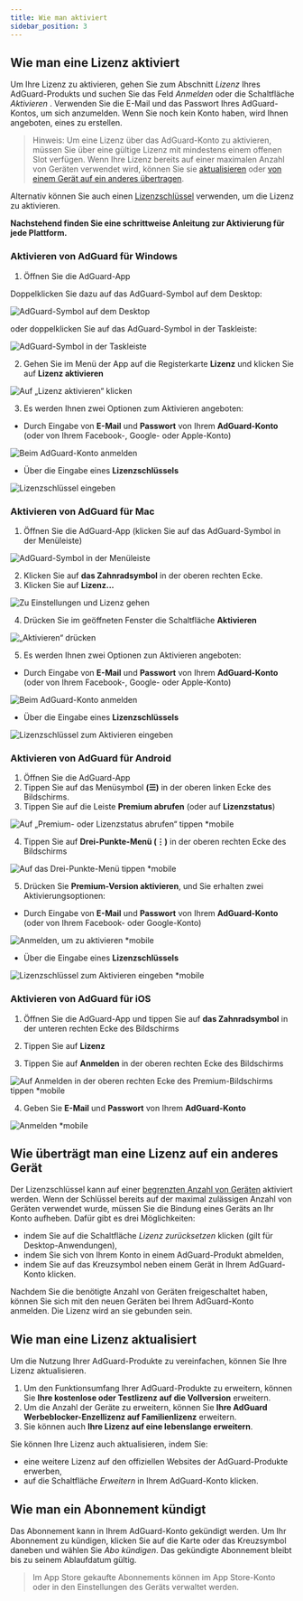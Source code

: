 ```yaml
---
title: Wie man aktiviert
sidebar_position: 3
---
```


## Wie man eine Lizenz aktiviert

Um Ihre Lizenz zu aktivieren, gehen Sie zum Abschnitt *Lizenz* Ihres AdGuard-Produkts und suchen Sie das Feld *Anmelden* oder die Schaltfläche *Aktivieren* . Verwenden Sie die E-Mail und das Passwort Ihres AdGuard-Kontos, um sich anzumelden. Wenn Sie noch kein Konto haben, wird Ihnen angeboten, eines zu erstellen.

> Hinweis: Um eine Lizenz über das AdGuard-Konto zu aktivieren, müssen Sie über eine gültige Lizenz mit mindestens einem offenen Slot verfügen. Wenn Ihre Lizenz bereits auf einer maximalen Anzahl von Geräten verwendet wird, können Sie sie [aktualisieren](#how-to-upgrade-a-license) oder [von einem Gerät auf ein anderes übertragen](#how-to-transfer-a-license-to-another-device).

Alternativ können Sie auch einen [Lizenzschlüssel](../what-is#license-key) verwenden, um die Lizenz zu aktivieren.

**Nachstehend finden Sie eine schrittweise Anleitung zur Aktivierung für jede Plattform.**

### Aktivieren von AdGuard für Windows

1. Öffnen Sie die AdGuard-App

Doppelklicken Sie dazu auf das AdGuard-Symbol auf dem Desktop:

![AdGuard-Symbol auf dem Desktop](https://cdn.adtidy.org/public/Adguard/kb/newscreenshots/En/General/windowsEn.png)

oder doppelklicken Sie auf das AdGuard-Symbol in der Taskleiste:

![AdGuard-Symbol in der Taskleiste](https://cdn.adtidy.org/public/Adguard/kb/newscreenshots/En/General/windows2En.png)

2. Gehen Sie im Menü der App auf die Registerkarte **Lizenz** und klicken Sie auf **Lizenz aktivieren**

![Auf „Lizenz aktivieren“ klicken](https://cdn.adtidy.org/public/Adguard/kb/newscreenshots/En/General/windowslicense1en.png)

3. Es werden Ihnen zwei Optionen zum Aktivieren angeboten:

- Durch Eingabe von **E-Mail** und **Passwort** von Ihrem **AdGuard-Konto** (oder von Ihrem Facebook-, Google- oder Apple-Konto)

![Beim AdGuard-Konto anmelden](https://cdn.adtidy.org/public/Adguard/kb/newscreenshots/En/General/windowslicense2en.png)

- Über die Eingabe eines **Lizenzschlüssels**

![Lizenzschlüssel eingeben](https://cdn.adtidy.org/public/Adguard/kb/newscreenshots/En/General/windowslicense3en.png)

### Aktivieren von AdGuard für Mac

1. Öffnen Sie die AdGuard-App (klicken Sie auf das AdGuard-Symbol in der Menüleiste)

![AdGuard-Symbol in der Menüleiste](https://cdn.adtidy.org/public/Adguard/kb/newscreenshots/Ja/General/mac1.png)

2. Klicken Sie auf **das Zahnradsymbol** in der oberen rechten Ecke.
3. Klicken Sie auf **Lizenz...**

![Zu Einstellungen und Lizenz gehen](https://cdn.adtidy.org/public/Adguard/kb/newscreenshots/En/General/macEn.png)

4. Drücken Sie im geöffneten Fenster die Schaltfläche **Aktivieren**

![„Aktivieren“ drücken](https://cdn.adtidy.org/public/Adguard/kb/newscreenshots/En/General/maclicenseen1.png)

5. Es werden Ihnen zwei Optionen zun Aktivieren angeboten:
- Durch Eingabe von **E-Mail** und **Passwort** von Ihrem **AdGuard-Konto** (oder von Ihrem Facebook-, Google- oder Apple-Konto)

![Beim AdGuard-Konto anmelden](https://cdn.adtidy.org/public/Adguard/kb/newscreenshots/En/General/maclicenseen2.png)

- Über die Eingabe eines **Lizenzschlüssels**

![Lizenzschlüssel zum Aktivieren eingeben](https://cdn.adtidy.org/public/Adguard/kb/newscreenshots/En/General/maclicenseen3.png)

### Aktivieren von AdGuard für Android

1. Öffnen Sie die AdGuard-App
2. Tippen Sie auf das Menüsymbol **(☰)** in der oberen linken Ecke des Bildschirms.
3. Tippen Sie auf die Leiste **Premium abrufen** (oder auf **Lizenzstatus**)

![Auf „Premium- oder Lizenzstatus abrufen“ tippen *mobile](https://cdn.adtidy.org/public/Adguard/kb/newscreenshots/En/General/androidlicense1en.png)

4. Tippen Sie auf **Drei-Punkte-Menü (⋮)** in der oberen rechten Ecke des Bildschirms

![Auf das Drei-Punkte-Menü tippen *mobile](https://cdn.adtidy.org/public/Adguard/kb/newscreenshots/En/General/android2En.png)

5. Drücken Sie **Premium-Version aktivieren**, und Sie erhalten zwei Aktivierungsoptionen:

- Durch Eingabe von **E-Mail** und **Passwort** von Ihrem **AdGuard-Konto** (oder von Ihrem Facebook- oder Google-Konto)

![Anmelden, um zu aktivieren  *mobile](https://cdn.adtidy.org/public/Adguard/kb/newscreenshots/En/General/androidlicense2en.png)

- Über die Eingabe eines **Lizenzschlüssels**

![Lizenzschlüssel zum Aktivieren eingeben *mobile](https://cdn.adtidy.org/public/Adguard/kb/newscreenshots/En/General/androidlicense3en.png)

### Aktivieren von AdGuard für iOS

1. Öffnen Sie die AdGuard-App und tippen Sie auf **das Zahnradsymbol** in der unteren rechten Ecke des Bildschirms

2. Tippen Sie auf **Lizenz**

3. Tippen Sie auf **Anmelden** in der oberen rechten Ecke des Bildschirms

![Auf Anmelden in der oberen rechten Ecke des Premium-Bildschirms tippen *mobile](https://cdn.adtidy.org/content/kb/ad_blocker/iOS/ioslicense1en.png)

4. Geben Sie **E-Mail** und **Passwort** von Ihrem **AdGuard-Konto**

![Anmelden *mobile](https://cdn.adtidy.org/content/kb/ad_blocker/iOS/ioslicense2en.png)

## Wie überträgt man eine Lizenz auf ein anderes Gerät

Der Lizenzschlüssel kann auf einer [begrenzten Anzahl von Geräten](../what-is#devices) aktiviert werden. Wenn der Schlüssel bereits auf der maximal zulässigen Anzahl von Geräten verwendet wurde, müssen Sie die Bindung eines Geräts an Ihr Konto aufheben. Dafür gibt es drei Möglichkeiten:
* indem Sie auf die Schaltfläche *Lizenz zurücksetzen* klicken (gilt für Desktop-Anwendungen),
* indem Sie sich von Ihrem Konto in einem AdGuard-Produkt abmelden,
* indem Sie auf das Kreuzsymbol neben einem Gerät in Ihrem AdGuard-Konto klicken.

Nachdem Sie die benötigte Anzahl von Geräten freigeschaltet haben, können Sie sich mit den neuen Geräten bei Ihrem AdGuard-Konto anmelden. Die Lizenz wird an sie gebunden sein.

## Wie man eine Lizenz aktualisiert

Um die Nutzung Ihrer AdGuard-Produkte zu vereinfachen, können Sie Ihre Lizenz aktualisieren.

1. Um den Funktionsumfang Ihrer AdGuard-Produkte zu erweitern, können Sie **Ihre kostenlose oder Testlizenz auf die Vollversion** erweitern.
2. Um die Anzahl der Geräte zu erweitern, können Sie **Ihre AdGuard Werbeblocker-Enzellizenz auf Familienlizenz** erweitern.
3. Sie können auch **Ihre Lizenz auf eine lebenslange erweitern**.

Sie können Ihre Lizenz auch aktualisieren, indem Sie:
* eine weitere Lizenz auf den offiziellen Websites der AdGuard-Produkte erwerben,
* auf die Schaltfläche *Erweitern* in Ihrem AdGuard-Konto klicken.

## Wie man ein Abonnement kündigt

Das Abonnement kann in Ihrem AdGuard-Konto gekündigt werden. Um Ihr Abonnement zu kündigen, klicken Sie auf die Karte oder das Kreuzsymbol daneben und wählen Sie *Abo kündigen*. Das gekündigte Abonnement bleibt bis zu seinem Ablaufdatum gültig.

> Im App Store gekaufte Abonnements können im App Store-Konto oder in den Einstellungen des Geräts verwaltet werden.
